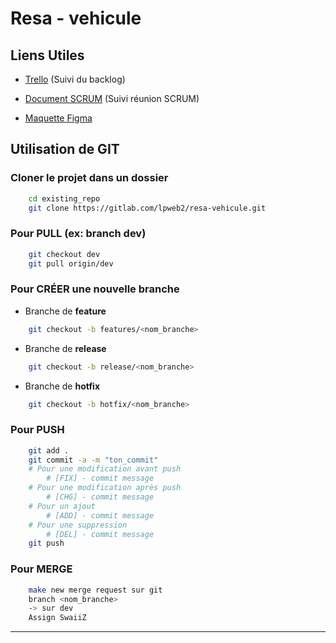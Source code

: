 # **Resa - vehicule**

## **Liens Utiles**

- [Trello](https://trello.com/invite/b/HsstgwEn/ATTIbb21c2ff6dfcf0ea11d55001768612266702B637/resa-vehicule) (Suivi du backlog)

- [Document SCRUM](https://docs.google.com/document/d/1jzWGNnzuix2i1c3VxTxgcsdcfnePInaKWP68j39q2Eo/edit?usp=sharing ) (Suivi réunion SCRUM)


- [Maquette Figma](https://www.figma.com/file/yZ3n6Dh3PViBhDWJAEFhMh/AutoResa?node-id=1%3A2&t=9P61pSlhDyEeTVup-1)

## **Utilisation de GIT**

### Cloner le projet dans un dossier
```bash
    cd existing_repo
    git clone https://gitlab.com/lpweb2/resa-vehicule.git
```
### Pour **PULL** (ex: branch dev)
```bash
    git checkout dev
    git pull origin/dev
```

### Pour **CRÉER** une nouvelle branche
- Branche de **feature**
```bash
    git checkout -b features/<nom_branche>
```
- Branche de **release**
```bash
    git checkout -b release/<nom_branche>
```
- Branche de **hotfix**
```bash
    git checkout -b hotfix/<nom_branche>
```

### Pour **PUSH**
```bash
    git add .
    git commit -a -m "ton_commit"
    # Pour une modification avant push
        # [FIX] - commit message 
    # Pour une modification après push
        # [CHG] - commit message 
    # Pour un ajout
        # [ADD] - commit message 
    # Pour une suppression
        # [DEL] - commit message
    git push
```

### Pour **MERGE** 
```bash
    make new merge request sur git 
    branch <nom_branche> 
    -> sur dev
    Assign SwaiiZ
```

***
